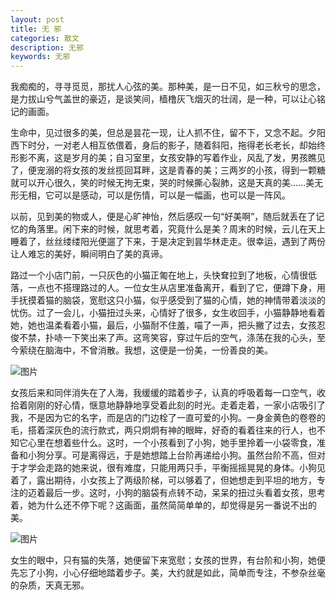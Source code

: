 ```yaml
---
layout: post
title: 无 邪
categories: 散文
description: 无邪
keywords: 无邪
---
```


我痴痴的，寻寻觅觅，那扰人心弦的美。那种美，是一日不见，如三秋兮的思念，是力拔山兮气盖世的豪迈，是谈笑间，樯橹灰飞烟灭的壮阔，是一种，可以让心铭记的画面。

生命中，见过很多的美，但总是昙花一现，让人抓不住，留不下，又念不起。夕阳西下时分，一对老人相互依偎着，身后的影子，随着斜阳，拖得老长老长，却始终形影不离，这是岁月的美；自习室里，女孩安静的写着作业，风乱了发，男孩瞧见了，便宠溺的将女孩的发丝揽回耳畔，这是青春的美；三两岁的小孩，得到一颗糖就可以开心很久，笑的时候无拘无束，哭的时候撕心裂肺，这是天真的美.…..美无形无相，它可以是感动，可以是伤情，可以是一幅画，也可以是一阵风。

以前，见到美的物或人，便是心旷神怡，然后感叹一句“好美啊”，随后就丢在了记忆的角落里。闲下来的时候，就思考着，究竟什么是美？周末的时候，云儿在天上睡着了，丝丝缕缕阳光便遛了下来，于是决定到昙华林走走。很幸运，遇到了两份让人难忘的美好，瞬间明白了美的真谛。

路过一个小店门前，一只灰色的小猫正匍在地上，头快耷拉到了地板，心情很低落，一点也不搭理路过的人。一位女生从店里准备离开，看到了它，便蹲下身，用手抚摸着猫的脑袋，宽慰这只小猫，似乎感受到了猫的心情，她的神情带着淡淡的忧伤。过了一会儿，小猫扭过头来，心情好了很多，女生收回手，小猫静静地看着她，她也温柔看着小猫，最后，小猫耐不住羞，喵了一声，把头撇了过去，女孩忍俊不禁，扑哧一下笑出来了声。这弯笑容，穿过午后的空气，涤荡在我的心头，至今萦绕在脑海中，不曾消散。我想，这便是一份美，一份善良的美。

![图片](http://a3.qpic.cn/psb?/V118G3dh0IatwX/RFVyULh.H0c9rl6Ilz*0ceqAN62hc5Lww1yxWjGIswk!/b/dI4BAAAAAAAA&ek=1&kp=1&pt=0&bo=wAOAAgAAAAAREGY!&t=5&tl=3&su=092052705&tm=1566104400&sce=0-12-12&rf=2-9)

女孩后来和同伴消失在了人海，我缓缓的踏着步子，认真的呼吸着每一口空气，收拾着刚刚的好心情，惬意地静静地享受着此刻的时光。走着走着，一家小店吸引了我，不是因为它的名字，而是店的门边栓了一直可爱的小狗。一身金黄色的卷卷的毛，搭着深灰色的流行款式，两只炯炯有神的眼眸，好奇的看着往来的行人，也不知它心里在想着些什么。这时，一个小孩看到了小狗，她手里拎着一小袋零食，准备和小狗分享。可是离得远，于是她想踏上台阶再递给小狗。虽然台阶不高，但对于才学会走路的她来说，很有难度，只能用两只手，平衡摇摇晃晃的身体。小狗见着了，露出期待，小女孩上了两级阶梯，可以够着了，但她想走到平坦的地方，专注的迈着最后一步。这时，小狗的脑袋有点转不动，呆呆的扭过头看着女孩，思考着，她为什么还不停下呢？这画面，虽然简简单单的，却觉得是另一番说不出的美。

![图片](http://a1.qpic.cn/psb?/V118G3dh0IatwX/sTp3n6IDydjCLq8BEElqDouWpFBLDU2ciN4Xe7Vj7Yc!/b/dOAAAAAAAAAA&ek=1&kp=1&pt=0&bo=wAOAAgAAAAAREGY!&t=5&tl=3&su=059248945&tm=1566104400&sce=0-12-12&rf=2-9)

女生的眼中，只有猫的失落，她便留下来宽慰；女孩的世界，有台阶和小狗，她便先忘了小狗，小心仔细地踏着步子。美，大约就是如此，简单而专注，不参杂丝毫的杂质，天真无邪。